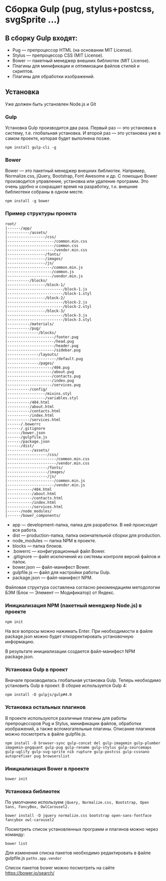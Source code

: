 # Сборка Gulp (pug, stylus+postcss, svgSprite ...)

## В сборку Gulp входят:

* Pug — препроцессор HTML (на основании MIT License).
* Stylus — препроцессор CSS (MIT License).
* Bower — пакетный менеджер внешних библиотек (MIT License).
* Плагины для минификации и оптимизации файлов стилей и скриптов.
* Плагины для обработки изображений.

## Установка
Уже должен быть установлен Node.js и Git

### Gulp
Установка Gulp производится два раза. Первый раз — это установка в систему, т.е. глобальная установка. И второй раз — это установка уже в самом проекте, которая будет выполнена позже.
```
npm install gulp-cli -g
```

### Bower
Bower — это пакетный менеджер внешних библиотек. Например, Normalize.css, jQuery, Bootstrap, Font Awesome и др. С помощью Bower производится управление, установка или удаление программ. Это очень удобно и сокращает время на разработку, т.к. внешние библиотеки собраны в одном месте.
```
npm install -g bower
```

### Пример структуры проекта
```
root/
|------/app/
|----------/assets/
|-----------------/css/
|---------------------/common.min.css
|---------------------/common.css
|---------------------/vendor.min.css
|-----------------/fonts/
|-----------------/images/
|-----------------/js/
|--------------------/common.min.js
|--------------------/common.js
|--------------------/vendor.min.js
|----------/blocks/
|-----------------/block-1/
|-------------------------/block-1.js
|-------------------------/block-1.styl
|-----------------/block-2/
|-------------------------/block-2.js
|-------------------------/block-2.styl
|-----------------/block-3/
|-------------------------/block-3.js
|-------------------------/block-3.styl
|----------/materials/
|----------/pug/
|--------------/blocks/
|---------------------/footer.pug
|---------------------/head.pug
|---------------------/header.pug
|---------------------/sidebar.pug
|--------------/layouts/
|----------------------/default.pug
|--------------/pages/
|--------------------/404.pug
|--------------------/about.pug
|--------------------/contacts.pug
|--------------------/index.pug
|--------------------/services.pug
|----------/config/
|-----------------/mixins.styl
|-----------------/variables.styl
|----------/404.html
|----------/about.html
|----------/contacts.html
|----------/index.html
|----------/services.html
|------/.bowerrc
|------/.gitignore
|------/bower.json
|------/gulpfile.js
|------/package.json
|------/dist/
|-----------/assets/
|------------------/css/
|----------------------/common.min.css
|----------------------/vendor.min.css
|------------------/fonts/
|------------------/images/
|------------------/js/
|---------------------/common.min.js
|---------------------/vendor.min.js
|-----------/404.html
|-----------/about.html
|-----------/contacts.html
|-----------/index.html
|-----------/services.html
|------/node_modules/
|------/bower_components/
```

* app — development-папка, папка для разработки. В ней происходит вся работа.
* dist — production-папка, папка окончательной сборки для production.
* node_modules — папка NPM в проекте.
* blocks — папка блоков.
* .bowerrc — конфигурационный файл Bower.
* .gitignore — файл исключений из системы контроля версий файлов и папок.
* bower.json — файл-манифест Bower.
* gulpfile.js — файл для настройки работы Gulp.
* package.json — файл-манифест NPM.

Файловая структура составлена согласно рекомендациям методологии БЭМ (Блок — Элемент — Модификатор) от Яндекс.

### Инициализация NPM (пакетный менеджер Node.js) в проекте
```
npm init
```
На все вопросы можно нажимать Enter. При необходимости в файле package.json можно будет откорректировать установочную информацию.

В результате инициализации создается файл-манифест NPM package.json.

### Установка Gulp в проект
Вначале производилась глобальная установка Gulp. Теперь необходимо установить Gulp в проект. В сборке используется Gulp 4:
```
npm install -D gulpjs/gulp#4.0
```

### Установка остальных плагинов
В проекте используются различные плагины для работы препроцессоров Pug и Stylus, минификации файлов, обработки изображений, а также вспомогательные плагины. Описание плагинов можно посмотреть в файле gulpfile.js.

```
npm install -D browser-sync gulp-concat del gulp-imagemin gulp-plumber imagemin-pngquant gulp-pug gulp-rename gulp-stylus gulp-sourcemaps gulp-uglify gulp-svg-sprite nib rupture gulp-postcss gulp-cssnano autoprefixer pug browserslist
```

### Инициализация Bower в проекте
```
bower init
```

### Установка библиотек
По умолчанию используем `jQuery, Normalize.css, Bootstrap, Open Sans, FancyBox, OwlCarousel2.`
```
bower install -D jquery normalize.css bootstrap open-sans-fontface fancybox owl-carousel2
```
Посмотреть список установленных программ и плагинов можно через команду:
```
bower list
```
Для изменения списка пакетов необходимо редактировать в файле gulpfile.js `paths.app.vendor`

Список пакетов bower можно посмотреть на сайте https://bower.io/search/